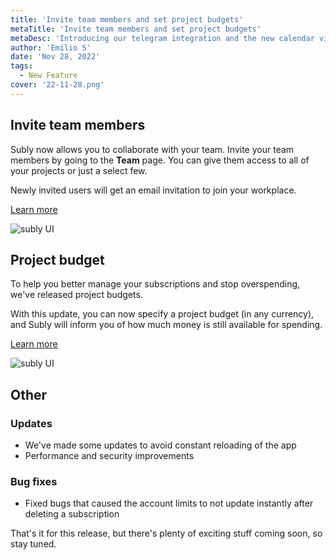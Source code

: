 ```yaml
---
title: 'Invite team members and set project budgets'
metaTitle: 'Invite team members and set project budgets'
metaDesc: 'Introducing our telegram integration and the new calendar view to visualize subscriptions'
author: 'Emilio S'
date: 'Nov 28, 2022'
tags:
  - New Feature
cover: '22-11-28.png'
---
```


## Invite team members

Subly now allows you to collaborate with your team.
Invite your team members by going to the **Team** page. You can give them access to all of your projects or just a select few.

Newly invited users will get an email invitation to join your workplace.

[Learn more](https://help.subly.app/collaborate)

![subly UI](/release-notes/content/22-11-28/feature-1.png)

## Project budget

To help you better manage your subscriptions and stop overspending, we've released project budgets.

With this update, you can now specify a project budget (in any currency), and Subly will inform you of how much money is still available for spending.

[Learn more](https://help.subly.app/getting-started-1/adding-a-budget-for-projects)

![subly UI](/release-notes/content/22-11-28/feature-2.png)

## Other

### Updates

- We've made some updates to avoid constant reloading of the app
- Performance and security improvements

### Bug fixes

- Fixed bugs that caused the account limits to not update instantly after deleting a subscription

That's it for this release, but there's plenty of exciting stuff coming soon, so stay tuned.
